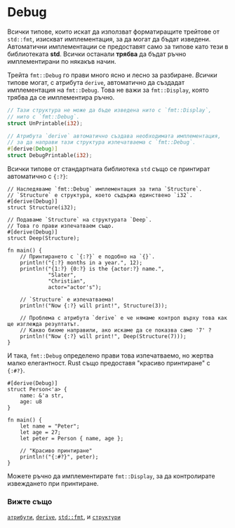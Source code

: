 # Debug

Всички типове, които искат да използват форматиращите трейтове от `std::fmt`, изискват имплементация, за да могат да бъдат изведени. Автоматични имплементации се предоставят само за типове като тези в библиотеката **std**. Всички останали **трябва** да бъдат ръчно имплементирани по някакъв начин.

Трейта `fmt::Debug` го прави много ясно и лесно за разбиране. *Всички* типове могат, с атрибута
`derive`, автоматично да създадат имплементация на `fmt::Debug`.
Това не важи за `fmt::Display`, която трябва да се имплементира ръчно.

```rust
// Тази структура не може да бъде изведена нито с `fmt::Display`,
// нито с `fmt::Debug`.
struct UnPrintable(i32);

// Атрибута `derive` автоматично създава необходимата имплементация,
// за да направи тази структура изпечатваемa с `fmt::Debug`.
#[derive(Debug)]
struct DebugPrintable(i32);
```

Всички типове от стандартната библиотека `std` също се принтират автоматично с `{:?}`:

```rust,editable
// Наследяваме `fmt::Debug` имплементация за типа `Structure`. 
// `Structure` е структура, което съдържа единствено `i32`.
#[derive(Debug)]
struct Structure(i32);

// Подаваме `Structure` на структурата `Deep`. 
// Това го прави изпечатваем също.
#[derive(Debug)]
struct Deep(Structure);

fn main() {
    // Принтирането с `{:?}` е подобно на `{}`.
    println!("{:?} months in a year.", 12);
    println!("{1:?} {0:?} is the {actor:?} name.",
             "Slater",
             "Christian",
             actor="actor's");

    // `Structure` е изпечатваема!
    println!("Now {:?} will print!", Structure(3));

    // Проблема с атрибута `derive` е че нямаме контрол върху това как ще изглежда резултатът.
    // Какво бихме направили, ако искаме да се показва само '7' ?
    println!("Now {:?} will print!", Deep(Structure(7)));
}
```

И така, `fmt::Debug` определено прави това изпечатваемо, но жертва малко елегантност.
Rust също предоставя "красиво принтиране" с `{:#?}`.

```rust,editable
#[derive(Debug)]
struct Person<'a> {
    name: &'a str,
    age: u8
}

fn main() {
    let name = "Peter";
    let age = 27;
    let peter = Person { name, age };

    // "Красиво принтиране"
    println!("{:#?}", peter);
}
```

Можете ръчно да имплементирате `fmt::Display`, за да контролирате извеждането при принтиране.

### Вижте също

[`атрибути`][attributes], [`derive`][derive], [`std::fmt`][fmt],
и [`структури`][structs]

[attributes]: https://doc.rust-lang.org/reference/attributes.html
[derive]: ../../trait/derive.md
[fmt]: https://doc.rust-lang.org/std/fmt/
[structs]: ../../custom_types/structs.md
